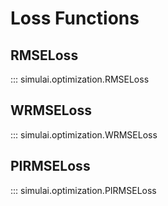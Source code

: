 # Loss Functions

## RMSELoss
::: simulai.optimization.RMSELoss
## WRMSELoss
::: simulai.optimization.WRMSELoss
## PIRMSELoss
::: simulai.optimization.PIRMSELoss



